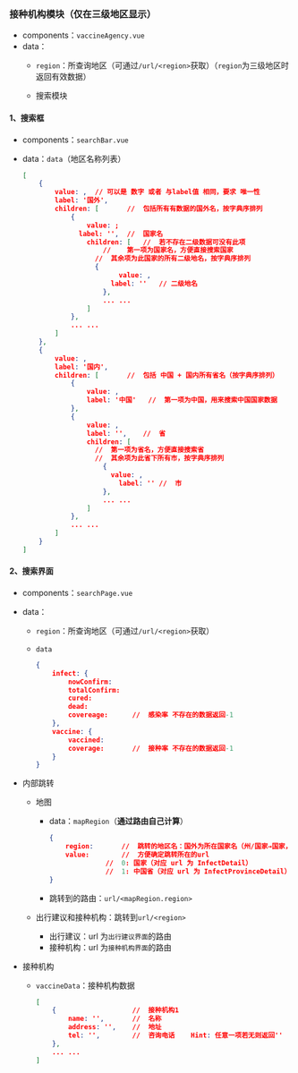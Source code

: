 ### 接种机构模块（仅在三级地区显示）

- components：`vaccineAgency.vue`
- data：
  - `region`：所查询地区（可通过`/url/<region>`获取）（`region`为三级地区时返回有效数据）
  
  - 搜索模块

#### 1、搜索框

- components：`searchBar.vue`

- data：`data`（地区名称列表）

  ```json
  [
      {
          value: ,	// 可以是 数字 或者 与label值 相同，要求 唯一性
          label: '国外',
          children: [		//	包括所有有数据的国外名，按字典序排列
              {
                  value: ;
          		label: '',	//	国家名
                  children: [	//	若不存在二级数据可没有此项
                      //	第一项为国家名，方便直接搜索国家
          			//	其余项为此国家的所有二级地名，按字典序排列
          			{
                          value: ,
          				label: ''	// 二级地名
                      },
                      ... ...
                  ]
              },
              ... ...
          ]
      },
      {
          value: ,
          label: '国内',
          children: [		// 	包括 中国 + 国内所有省名（按字典序排列）
              {
                  value: ,
                  label: '中国'	//	第一项为中国，用来搜索中国国家数据
              },
              {
                  value: ,
                  label: '',	//	省
                  children: [	
                  	//	第一项为省名，方便直接搜索省
                  	//	其余项为此省下所有市，按字典序排列
                      {
                  		value: ,
                          label: ''	//	市
                      },
                      ... ...
                  ]
              },
              ... ...        
          ]
      }
  ]
  ```

#### 2、搜索界面

- components：`searchPage.vue`

- data：

  - `region`：所查询地区（可通过`/url/<region>`获取）

  - `data`

    ```json
    {
    	infect: {
    		nowConfirm: 
    		totalConfirm: 
    		cured: 
    		dead: 
    		covereage:		//	感染率 不存在的数据返回-1
    	},
    	vaccine: {
    		vaccined:
    		coverage:		// 	接种率 不存在的数据返回-1
    	}
    }
    ```

- 内部跳转

  - 地图

    - data：`mapRegion`（**通过路由自己计算**）

      ```json
      {
          region:		//	跳转的地区名：国外为所在国家名（州/国家→国家，国内为最近一级地区名（市→省、省/国家→省）
          value:		//	方便确定跳转所在的url
          			//	0: 国家（对应 url 为 InfectDetail）
          			//	1: 中国省（对应 url 为 InfectProvinceDetail）
      }
      ```

    - 跳转到的路由：`url/<mapRegion.region>`

  - 出行建议和接种机构：跳转到`url/<region>`

    - 出行建议：url 为`出行建议界面`的路由
    - 接种机构：url 为`接种机构界面`的路由
  
- 接种机构

  - `vaccineData`：接种机构数据

    ```json
    [
        {					//	接种机构1
            name: '',		// 	名称
            address: '',	//	地址
            tel: '',		//	咨询电话	Hint: 任意一项若无则返回''
        },
        ... ...
    ]
    ```

  ### 

